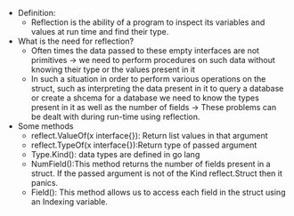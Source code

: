 - Definition:
  - Reflection is the ability of a program to inspect its variables and values at run time and find their type.
- What is the need for reflection?
  - Often times the data passed to these empty interfaces are not primitives -> we need to perform procedures on such data without knowing their type or the values present in it
  - In such a situation in order to perform various operations on the struct, such as interpreting the data present in it to query a database or create a shcema for a database we need to know the types present in it as well as the number of fields -> These problems can be dealt with during run-time using reflection.
- Some methods
  - reflect.ValueOf(x interface{}): Return list values in that argument
  - reflect.TypeOf(x interface{}):Return type of passed argument
  - Type.Kind(): data types are defined in go lang
  - NumField():This method returns the number of fields present in a struct. If the passed argument is not of the Kind reflect.Struct then it panics.
  - Field(): This method allows us to access each field in the struct using an Indexing variable.

